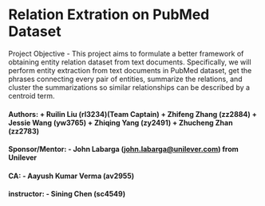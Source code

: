 # Relation Extration on PubMed Dataset
Project Objective - This project aims to formulate a better framework of obtaining entity relation dataset from text documents. Specifically, we will perform entity extraction from text documents in PubMed dataset, get the phrases connecting every pair of entities, summarize the relations, and cluster the summarizations so similar relationships can be described by a centroid term. 
####  Authors: + Ruilin Liu (rl3234)(Team Captain) + Zhifeng Zhang (zz2884) + Jessie Wang (yw3765) + Zhiqing Yang (zy2491) + Zhucheng Zhan (zz2783) 
####  Sponsor/Mentor: - John Labarga (john.labarga@unilever.com) from Unilever
####  CA: - Aayush Kumar Verma (av2955)
####  instructor: - Sining Chen (sc4549)
